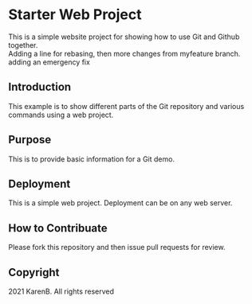 # Starter Web Project

This is a simple website project for showing how to use Git and Github together.  
Adding a line for rebasing, then more changes from myfeature branch.
adding an emergency fix

## Introduction

This example is to show different parts of the Git repository and various commands using a web project.

## Purpose

This is to provide basic information for a Git demo.

## Deployment

This is a simple web project. Deployment can be on any web server. 

## How to Contribuate

Please fork this repository and then issue pull requests for review.

## Copyright

2021 KarenB.  All rights reserved

